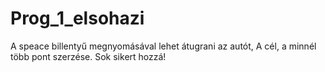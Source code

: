 # Prog_1_elsohazi
A speace billentyű megnyomásával lehet átugrani az autót, A cél, a minnél több pont szerzése. Sok sikert hozzá!
